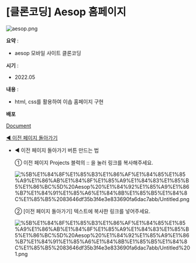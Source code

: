# [클론코딩] Aesop 홈페이지

![aesop.png](%5B%E1%84%8F%E1%85%B3%E1%86%AF%E1%84%85%E1%85%A9%E1%86%AB%E1%84%8F%E1%85%A9%E1%84%83%E1%85%B5%E1%86%BC%5D%20Aesop%20%E1%84%92%E1%85%A9%E1%86%B7%E1%84%91%E1%85%A6%E1%84%8B%E1%85%B5%E1%84%8C%E1%85%B5%2083646df35b3f4e3e833690fa6dac7abb/aesop.png)

**요약** :

- aesop 모바일 사이트 클론코딩

**시기** : 

- 2022.05

**내용** :

- html, css를 활용하여 이솝 홈페이지 구현

**배포**

[Document](http://13.124.139.24/aesop/index.html)

[◀ 이전 페이지 돌아가기](https://www.notion.so/SeongHeun-Oh-81f9f9ca54944e93addd5fa1cc307dec)

- ◀ 이전 페이지 돌아가기 버튼 만드는 법
    
    ① 이전 페이지 Projects 블럭의 :: 을 눌러 링크를 복사해주세요.
    
    ![%5B%E1%84%8F%E1%85%B3%E1%86%AF%E1%84%85%E1%85%A9%E1%86%AB%E1%84%8F%E1%85%A9%E1%84%83%E1%85%B5%E1%86%BC%5D%20Aesop%20%E1%84%92%E1%85%A9%E1%86%B7%E1%84%91%E1%85%A6%E1%84%8B%E1%85%B5%E1%84%8C%E1%85%B5%2083646df35b3f4e3e833690fa6dac7abb/Untitled.png](%5B%E1%84%8F%E1%85%B3%E1%86%AF%E1%84%85%E1%85%A9%E1%86%AB%E1%84%8F%E1%85%A9%E1%84%83%E1%85%B5%E1%86%BC%5D%20Aesop%20%E1%84%92%E1%85%A9%E1%86%B7%E1%84%91%E1%85%A6%E1%84%8B%E1%85%B5%E1%84%8C%E1%85%B5%2083646df35b3f4e3e833690fa6dac7abb/Untitled.png)
    
    ② [이전 페이지 돌아가기] 텍스트에 복사한 링크를 넣어주세요.  
    
    ![%5B%E1%84%8F%E1%85%B3%E1%86%AF%E1%84%85%E1%85%A9%E1%86%AB%E1%84%8F%E1%85%A9%E1%84%83%E1%85%B5%E1%86%BC%5D%20Aesop%20%E1%84%92%E1%85%A9%E1%86%B7%E1%84%91%E1%85%A6%E1%84%8B%E1%85%B5%E1%84%8C%E1%85%B5%2083646df35b3f4e3e833690fa6dac7abb/Untitled%201.png](%5B%E1%84%8F%E1%85%B3%E1%86%AF%E1%84%85%E1%85%A9%E1%86%AB%E1%84%8F%E1%85%A9%E1%84%83%E1%85%B5%E1%86%BC%5D%20Aesop%20%E1%84%92%E1%85%A9%E1%86%B7%E1%84%91%E1%85%A6%E1%84%8B%E1%85%B5%E1%84%8C%E1%85%B5%2083646df35b3f4e3e833690fa6dac7abb/Untitled%201.png)

